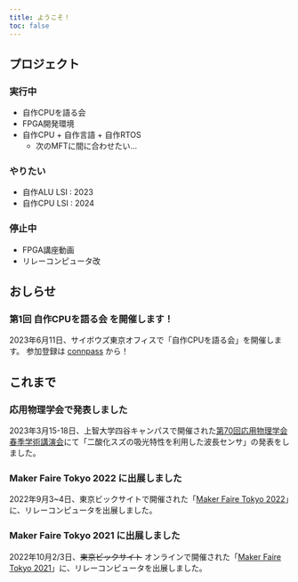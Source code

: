 ```yaml
---
title: ようこそ！
toc: false
---
```


## プロジェクト

### 実行中

- 自作CPUを語る会
- FPGA開発環境
- 自作CPU + 自作言語 + 自作RTOS
  - 次のMFTに間に合わせたい…

### やりたい

- 自作ALU LSI : 2023
- 自作CPU LSI : 2024

### 停止中

- FPGA講座動画
- リレーコンピュータ改

## おしらせ

### 第1回 自作CPUを語る会 を開催します！

2023年6月11日、サイボウズ東京オフィスで「自作CPUを語る会」を開催します。
参加登録は [connpass](https://connpass.com/event/278142/) から！

## これまで

### 応用物理学会で発表しました

2023年3月15-18日、上智大学四谷キャンパスで開催された[第70回応用物理学会春季学術講演会](https://meeting.jsap.or.jp/)にて「二酸化スズの吸光特性を利用した波長センサ」の発表をしました。

### Maker Faire Tokyo 2022 に出展しました

2022年9月3~4日、東京ビックサイトで開催された「[Maker Faire Tokyo 2022](https://makezine.jp/event/makers-mft2022/m0083/)」に、リレーコンピュータを出展しました。

### Maker Faire Tokyo 2021 に出展しました

2022年10月2/3日、~~東京ビックサイト~~ オンラインで開催された「[Maker Faire Tokyo 2021](https://makezine.jp/event/makers-mft2021/m0035/)」に、リレーコンピュータを出展しました。
